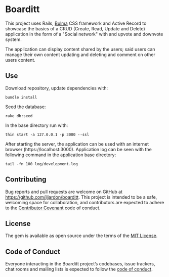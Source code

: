 # Boarditt
This project uses Rails, [Bulma](https://bulma.io/) CSS framework and Active Record to showcase the basics of a CRUD (Create, Read, Update and Delete) application in the form of a "Social network" with and upvote and downvote system.

The application can display content shared by the users; said users can manage their own content updating and deleting and comment on other users content.

## Use

Download repository, update dependencies with:

```
bundle install
```

Seed the database:

```
rake db:seed
```

In the base directory run with:

```
thin start -a 127.0.0.1 -p 3000 --ssl
```


After starting the server, the application can be used with an internet browser (https://localhost:3000). Application log can be seen with the following command in the application base directory:

```
tail -fn 100 log/development.log
```

## Contributing

Bug reports and pull requests are welcome on GitHub at https://github.com/jljardon/boarditt. This project is intended to be a safe, welcoming space for collaboration, and contributors are expected to adhere to the [Contributor Covenant](https://www.contributor-covenant.org/version/1/4/code-of-conduct.html) code of conduct.

## License

The gem is available as open source under the terms of the [MIT License](https://opensource.org/licenses/MIT).

## Code of Conduct

Everyone interacting in the Boarditt project’s codebases, issue trackers, chat rooms and mailing lists is expected to follow the [code of conduct](https://github.com/jljardon/boarditt/blob/master/CODE_OF_CONDUCT.md).

